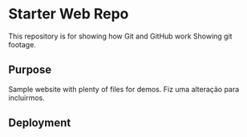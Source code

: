 # Starter Web Repo

This repository is for showing how Git and GitHub work Showing git footage.

## Purpose

Sample website with plenty of files for demos. Fiz uma alteração para incluirmos.

## Deployment
